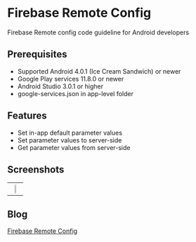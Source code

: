 # Firebase Remote Config
Firebase Remote config code guideline for Android developers

## Prerequisites
* Supported Android 4.0.1 (Ice Cream Sandwich) or newer
* Google Play services 11.8.0 or newer
* Android Studio 3.0.1 or higher
* google-services.json in app-level folder

## Features
* Set in-app default parameter values
* Set parameter values to server-side
* Get parameter values from server-side

## Screenshots
<table width="100%">
	<tr>
	  <th><img src="https://cloud.githubusercontent.com/assets/1763410/17868072/5800e7ba-68d7-11e6-9833-258e692b7aa5.png" width="33%"></th>
	</tr>
</table>

## Blog
[Firebase Remote Config](https://medium.com/@jirawatee/%E0%B8%A3%E0%B8%B9%E0%B9%89%E0%B8%88%E0%B8%B1%E0%B8%81-firebase-remote-config-%E0%B8%95%E0%B8%B1%E0%B9%89%E0%B8%87%E0%B9%81%E0%B8%95%E0%B9%88-zero-%E0%B8%88%E0%B8%99%E0%B9%80%E0%B8%9B%E0%B9%87%E0%B8%99-hero-c49a2375703b75703b)
